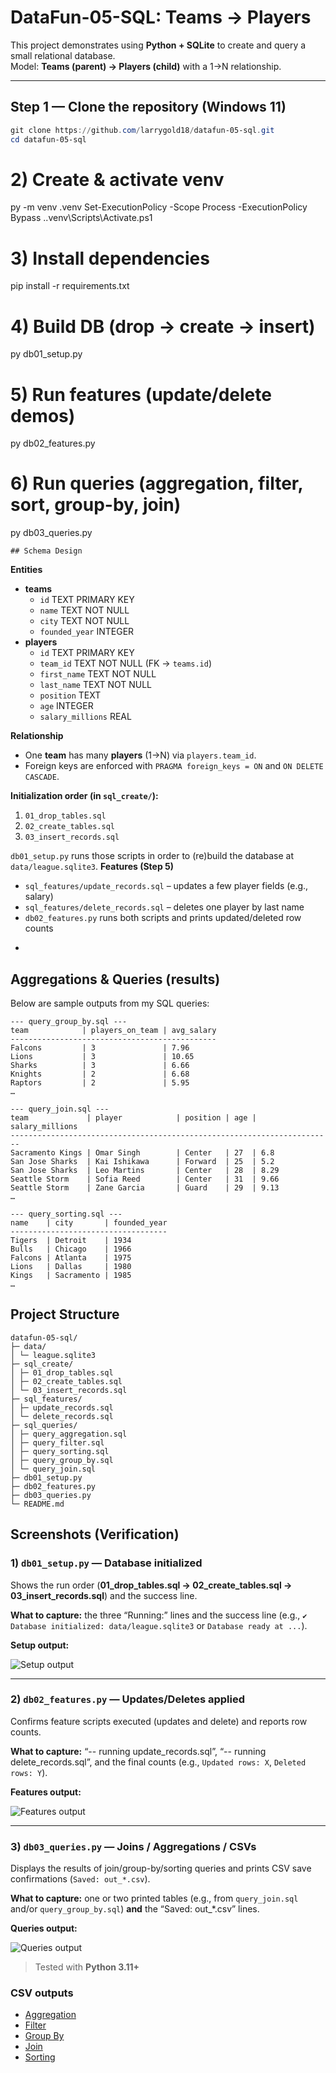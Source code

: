 # DataFun-05-SQL: Teams → Players

This project demonstrates using **Python + SQLite** to create and query a small relational database.  
Model: **Teams (parent) → Players (child)** with a 1→N relationship.

---

## Step 1 — Clone the repository (Windows 11)

```powershell
git clone https://github.com/larrygold18/datafun-05-sql.git
cd datafun-05-sql
```
# 2) Create & activate venv
py -m venv .venv
Set-ExecutionPolicy -Scope Process -ExecutionPolicy Bypass
.\.venv\Scripts\Activate.ps1

# 3) Install dependencies
pip install -r requirements.txt

# 4) Build DB (drop → create → insert)
py db01_setup.py

# 5) Run features (update/delete demos)
py db02_features.py

# 6) Run queries (aggregation, filter, sort, group-by, join)
py db03_queries.py
```
## Schema Design
```
**Entities**
- **teams**  
  - `id` TEXT PRIMARY KEY  
  - `name` TEXT NOT NULL  
  - `city` TEXT NOT NULL  
  - `founded_year` INTEGER
- **players**  
  - `id` TEXT PRIMARY KEY  
  - `team_id` TEXT NOT NULL (FK → `teams.id`)  
  - `first_name` TEXT NOT NULL  
  - `last_name` TEXT NOT NULL  
  - `position` TEXT  
  - `age` INTEGER  
  - `salary_millions` REAL

**Relationship**
- One **team** has many **players** (1→N) via `players.team_id`.  
- Foreign keys are enforced with `PRAGMA foreign_keys = ON` and `ON DELETE CASCADE`.

**Initialization order (in `sql_create/`):**
1. `01_drop_tables.sql`
2. `02_create_tables.sql`
3. `03_insert_records.sql`

`db01_setup.py` runs those scripts in order to (re)build the database at `data/league.sqlite3`.
**Features (Step 5)**
- `sql_features/update_records.sql` – updates a few player fields (e.g., salary)  
- `sql_features/delete_records.sql` – deletes one player by last name  
- `db02_features.py` runs both scripts and prints updated/deleted row counts
- ```
## Aggregations & Queries (results)

Below are sample outputs from my SQL queries:

```text
--- query_group_by.sql ---
team            | players_on_team | avg_salary
----------------------------------------------
Falcons         | 3               | 7.96
Lions           | 3               | 10.65
Sharks          | 3               | 6.66
Knights         | 2               | 6.68
Raptors         | 2               | 5.95
…

--- query_join.sql ---
team             | player            | position | age | salary_millions
------------------------------------------------------------------------
Sacramento Kings | Omar Singh        | Center   | 27  | 6.8
San Jose Sharks  | Kai Ishikawa      | Forward  | 25  | 5.2
San Jose Sharks  | Leo Martins       | Center   | 28  | 8.29
Seattle Storm    | Sofia Reed        | Center   | 31  | 9.66
Seattle Storm    | Zane Garcia       | Guard    | 29  | 9.13
…

--- query_sorting.sql ---
name    | city       | founded_year
-----------------------------------
Tigers  | Detroit    | 1934
Bulls   | Chicago    | 1966
Falcons | Atlanta    | 1975
Lions   | Dallas     | 1980
Kings   | Sacramento | 1985
…
```
## Project Structure
```
datafun-05-sql/
├─ data/
│ └─ league.sqlite3
├─ sql_create/
│ ├─ 01_drop_tables.sql
│ ├─ 02_create_tables.sql
│ └─ 03_insert_records.sql
├─ sql_features/
│ ├─ update_records.sql
│ └─ delete_records.sql
├─ sql_queries/
│ ├─ query_aggregation.sql
│ ├─ query_filter.sql
│ ├─ query_sorting.sql
│ ├─ query_group_by.sql
│ └─ query_join.sql
├─ db01_setup.py
├─ db02_features.py
├─ db03_queries.py
└─ README.md
```
## Screenshots (Verification)

### 1) `db01_setup.py` — Database initialized
Shows the run order (**01_drop_tables.sql → 02_create_tables.sql → 03_insert_records.sql**) and the success line.

**What to capture:** the three “Running:” lines and the success line (e.g., `✔ Database initialized: data/league.sqlite3` or `Database ready at ...`).

**Setup output:**

![Setup output](docs/img/db01_setup.py.png)

---

### 2) `db02_features.py` — Updates/Deletes applied
Confirms feature scripts executed (updates and delete) and reports row counts.

**What to capture:** “-- running update_records.sql”, “-- running delete_records.sql”, and the final counts (e.g., `Updated rows: X`, `Deleted rows: Y`).

**Features output:**

![Features output](docs/img/db02_features.py.png)

---

### 3) `db03_queries.py` — Joins / Aggregations / CSVs
Displays the results of join/group-by/sorting queries and prints CSV save confirmations (`Saved: out_*.csv`).

**What to capture:** one or two printed tables (e.g., from `query_join.sql` and/or `query_group_by.sql`) **and** the “Saved: out_*.csv” lines.

**Queries output:**

![Queries output](docs/img/db03_queries.py.png)
> Tested with **Python 3.11+**

### CSV outputs
- [Aggregation](docs/out/out_query_aggregation.csv)
- [Filter](docs/out/out_query_filter.csv)
- [Group By](docs/out/out_query_group_by.csv)
- [Join](docs/out/out_query_join.csv)
- [Sorting](docs/out/out_query_sorting.csv)
